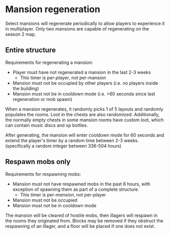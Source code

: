 # Mansion regeneration

Select mansions will regenerate periodically to allow players to experience it in multiplayer.
Only two mansions are capable of regenerating on the season 2 map.

## Entire structure
Requirements for regenerating a mansion:
* Player must have not regenerated a mansion in the last 2-3 weeks
  * This timer is per-*player*, not per-mansion
* Mansion must not be occupied by other players (i.e. no players inside the building)
* Mansion must not be in cooldown mode (i.e. >60 seconds since last regeneration or mob spawn)

When a mansion regenerates, it randomly picks 1 of 5 layouts and randomly populates the rooms.
Loot in the chests are also randomized.
Additionally, the normally empty chests in some mansion rooms have custom loot, which can contain music discs and xp bottles.

After generating, the mansion will enter cooldown mode for 60 seconds and 
extend the player's timer by a random time between 2-3 weeks.
(specifically a random integer between 336-504 hours)

## Respawn mobs only
Requirements for respawning mobs:
* Mansion must not have respawned mobs in the past 8 hours, with exception of spawning them as part of a complete structure.
  * This timer is per-*mansion*, not per-player
* Mansion must not be occupied
* Mansion must not be in cooldown mode

The mansion will be cleared of hostile mobs, then illagers will respawn in the rooms they originated from.
Blocks may be removed if they obstruct the respawning of an illager, and a floor will be placed if one does not exist.